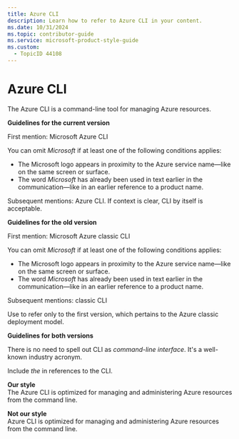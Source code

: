 ```yaml
---
title: Azure CLI
description: Learn how to refer to Azure CLI in your content.
ms.date: 10/31/2024
ms.topic: contributor-guide
ms.service: microsoft-product-style-guide
ms.custom:
  - TopicID 44108
---
```



# Azure CLI

The Azure CLI is a command-line tool for managing Azure resources.

**Guidelines for the current version**

First mention: Microsoft Azure CLI

You can omit *Microsoft* if at least one of the following conditions applies:

- The Microsoft logo appears in proximity to the Azure service name—like on the same screen or surface.
- The word *Microsoft* has already been used in text earlier in the communication—like in an earlier reference to a product name.

Subsequent mentions: Azure CLI. If context is clear, CLI by itself is acceptable.

**Guidelines for the old version**

First mention: Microsoft Azure classic CLI

You can omit *Microsoft* if at least one of the following conditions applies:

- The Microsoft logo appears in proximity to the Azure service name—like on the same screen or surface.
- The word *Microsoft* has already been used in text earlier in the communication—like in an earlier reference to a product name.

Subsequent mentions: classic CLI

Use to refer only to the first version, which pertains to the Azure classic deployment model.

**Guidelines for both versions**

There is no need to spell out CLI as *command-line interface*. It's a well-known industry acronym.

Include *the* in references to the CLI.

**Our style**  
The Azure CLI is optimized for managing and administering Azure resources from the command line.  

**Not our style**  
Azure CLI is optimized for managing and administering Azure resources from the command line.

